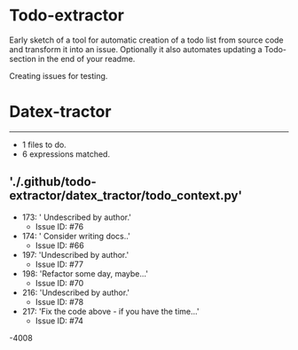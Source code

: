 # Todo-extractor
Early sketch of a tool for automatic creation of a todo list from source code and transform it into an issue. Optionally it also automates updating a Todo-section in the end of your readme.

Creating issues for testing.

# Datex-tractor
---
- 1 files to do.
- 6 expressions matched.

## './.github/todo-extractor/datex_tractor/todo_context.py'
- 173: ' Undescribed by author.'
  - Issue ID: #76
- 174: ' Consider writing docs..'
  - Issue ID: #66
- 197: 'Undescribed by author.'
  - Issue ID: #77
- 198: 'Refactor some day, maybe...'
  - Issue ID: #70
- 216: 'Undescribed by author.'
  - Issue ID: #78
- 217: 'Fix the code above - if you have the time...'
  - Issue ID: #74

-4008
